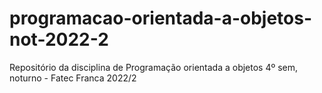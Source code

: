# programacao-orientada-a-objetos-not-2022-2
 Repositório da disciplina de Programação orientada a objetos 4º sem, noturno - Fatec Franca 2022/2
